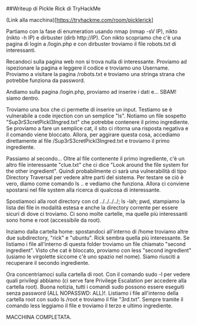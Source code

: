##Writeup di Pickle Rick di TryHackMe

(Link alla macchina)[https://tryhackme.com/room/picklerick]

Partiamo con la fase di enumeration usando nmap (nmap -sV IP), nikto (nikto -h IP) e dirbuster (dirb http://IP). Con nikto scopriamo che c'è una pagina di login a /login.php e con dirbuster troviamo il file robots.txt di interessanti.

Recandoci sulla pagina web non si trova nulla di interessante. Proviamo ad ispezionare la pagina e leggere il codice e troviamo uno Username. Proviamo a visitare la pagina /robots.txt e troviamo una stringa strana che potrebbe funziona da password.

Andiamo sulla pagina /login.php, proviamo ad inserire i dati e... SBAM! siamo dentro.

Troviamo una box che ci permette di inserire un input. Testiamo se è vulnerabile a code injection con un semplice "ls". Notiamo un file sospetto "Sup3rS3cretPickl3Ingred.txt" che potrebbe contenere il primo ingrediente. Se proviamo a fare un semplice cat, il sito ci ritorna una risposta negativa e il comando viene bloccato. Allora, per aggirare questa cosa, accediamo direttamente al file /Sup3rS3cretPickl3Ingred.txt e troviamo il primo ingrediente.

Passiamo al secondo... Oltre al file contenente il primo ingrediente, c'è un altro file interessante "clue.txt" che ci dice "Look around the file system for the other ingredient". Quindi probabilmente ci sarà una vulnerabilità di tipo Directory Traversal per vedere altre parti del sistema.
Per testare se ciò è vero, diamo come comando ls .. e vediamo che funziona. Allora ci conviene spostarsi nel file system alla ricerca di qualcosa di interessante.

Spostiamoci alla root directory con cd ../../../../; ls -lah; pwd, stampiamo la lista dei file in modalità estesa e anche la directory corrente per essere sicuri di dove ci troviamo. Ci sono molte cartelle, ma quelle più interessanti sono home e root (accessibile da root).

Inziamo dalla cartella home: spostandoci all'interno di /home troviamo altre due subdirectory, "rick" e "ubuntu". Rick sembra quella più interessante. Se listiamo i file all'interno di questa folder troviamo un file chiamato "second ingredient". Visto che cat è bloccato, proviamo con less "second ingredient" (usiamo le virgolette siccome c'è uno spazio nel nome). Siamo riusciti a recuperare il secondo ingrediente.

Ora concentriamoci sulla cartella di root. Con il comando sudo -l per vedere quali privilegi abbiamo (ci serve fare Privilege Escalation per accedere alla cartella root). Buona notizia, tutti i comandi sudo possono essere eseguiti senza password (ALL NOPASSWD: ALL)!.
Listiamo i file all'interno della cartella root con sudo ls /root e troviamo il file "3rd.txt". Sempre tramite il comando less leggiamo il file e troviamo il terzo e ultimo ingrediente.

MACCHINA COMPLETATA.
